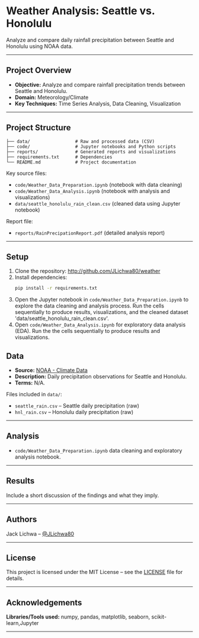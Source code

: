 # Weather Analysis: Seattle vs. Honolulu

Analyze and compare daily rainfall precipitation between Seattle and Honolulu using NOAA data.

---

## Project Overview

- **Objective:** Analyze and compare rainfall precipitation trends between Seattle and Honolulu.
- **Domain:** Meteorology/Climate
- **Key Techniques:** Time Series Analysis, Data Cleaning, Visualization

---

## Project Structure

```
├── data/                 # Raw and processed data (CSV)
├── code/                 # Jupyter notebooks and Python scripts
├── reports/              # Generated reports and visualizations 
├── requirements.txt      # Dependencies
└── README.md             # Project documentation
```

Key source files:
- `code/Weather_Data_Preparation.ipynb` (notebook with data cleaning)
- `code/Weather_Data_Analysis.ipynb` (notebook with analysis and visualizations)
- `data/seattle_honolulu_rain_clean.csv` (cleaned data using Jupyter notebook)

Report file:

- `reports/RainPrecipationReport.pdf` (detailed analysis report)
---

## Setup

1. Clone the repository: http://github.com/JLichwa80/weather
2. Install dependencies:
   ```bash
   pip install -r requirements.txt
   ```
3. Open the Jupyter notebook in `code/Weather_Data_Preparation.ipynb` to explore the data cleaning and analysis process. Run the cells sequentially to produce results, visualizations, and the cleaned dataset 'data/seattle_honolulu_rain_clean.csv'.
4. Open `code/Weather_Data_Analysis.ipynb` for exploratory data analysis (EDA). Run the the cells sequentially to produce results  and visualizations.
## Data

- **Source:** [NOAA - Climate Data](https://www.ncei.noaa.gov/cdo-web/search?datasetid=GHCND)
- **Description:** Daily precipitation observations for Seattle and Honolulu.
- **Terms:** N/A.

Files included in `data/`:
- `seattle_rain.csv` – Seattle daily precipitation (raw)
- `hnl_rain.csv` – Honolulu daily precipitation (raw)

---

## Analysis

- `code/Weather_Data_Preparation.ipynb` data cleaning and exploratory analysis notebook.

---

## Results

Include a short discussion of the findings and what they imply.

---

## Authors

  Jack Lichwa – [@JLichwa80](https://github.com/JLichwa80)

---

## License

This project is licensed under the MIT License – see the [LICENSE](LICENSE) file for details.

---

## Acknowledgements

**Libraries/Tools used:** numpy, pandas, matplotlib, seaborn, scikit-learn,Jupyter

---
